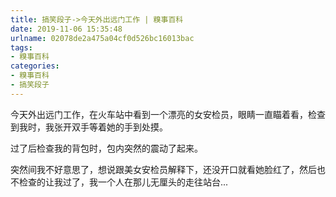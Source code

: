 ```yaml
---
title: 搞笑段子->今天外出远门工作 | 糗事百科
date: 2019-11-06 15:35:48
urlname: 02078de2a475a04cf0d526bc16013bac
tags: 
- 糗事百科
categories:
- 糗事百科
- 搞笑段子
---
```

今天外出远门工作，在火车站中看到一个漂亮的女安检员，眼睛一直瞄着看，检查到我时，我张开双手等着她的手到处摸。

过了后检查我的背包时，包内突然的震动了起来。

突然间我不好意思了，想说跟美女安检员解释下，还没开口就看她脸红了，然后也不检查的让我过了，我一个人在那儿无厘头的走往站台...


